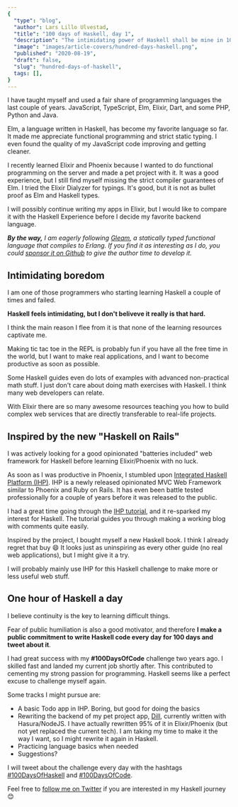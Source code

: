 ```yaml
---
{
  "type": "blog",
  "author": Lars Lillo Ulvestad,
  "title": "100 days of Haskell, day 1",
  "description": "The intimidating power of Haskell shall be mine in 100 days.",
  "image": "images/article-covers/hundred-days-haskell.png",
  "published": "2020-08-19",
  "draft": false,
  "slug": "hundred-days-of-haskell",
  tags: [],
}
---
```


I have taught myself and used a fair share of programming languages the last couple of years. JavaScript, TypeScript, Elm, Elixir, Dart, and some PHP, Python and Java.

Elm, a language written in Haskell, has become my favorite language so far. It made me appreciate functional programming and strict static typing. I even found the quality of my JavaScript code improving and getting cleaner.

I recently learned Elixir and Phoenix because I wanted to do functional programming on the server and made a pet project with it. It was a good experience, but I still find myself missing the strict compiler guarantees of Elm. I tried the Elixir Dialyzer for typings. It's good, but it is not as bullet proof as Elm and Haskell types.

I will possibly continue writing my apps in Elixir, but I would like to compare it with the Haskell Experience before I decide my favorite backend language.

_**By the way,** I am eagerly following [Gleam](https://gleam.run/), a statically typed functional language that compiles to Erlang. If you find it as interesting as I do, you could [sponsor it on Github](https://github.com/sponsors/lpil) to give the author time to develop it._

## Intimidating boredom

I am one of those programmers who starting learning Haskell a couple of times and failed.

**Haskell feels intimidating, but I don't beliveve it really is that hard.**

I think the main reason I flee from it is that none of the learning resources captivate me.

Making tic tac toe in the REPL is probably fun if you have all the free time in the world, but I want to make real applications, and I want to become productive as soon as possible.

Some Haskell guides even do lots of examples with advanced non-practical math stuff. I just don't care about doing math exercises with Haskell. I think many web developers can relate.

With Elixir there are so many awesome resources teaching you how to build complex web services that are directly transferable to real-life projects.

## Inspired by the new "Haskell on Rails"

I was actively looking for a good opinionated "batteries included" web framework for Haskell before learning Elixir/Phoenix with no luck.

As soon as I was productive in Phoenix, I stumbled upon [Integrated Haskell Platform (IHP)](https://ihp.digitallyinduced.com/). IHP is a newly released opinionated MVC Web Framework similar to Phoenix and Ruby on Rails. It has even been battle tested professionally for a couple of years before it was released to the public.

I had a great time going through the [IHP tutorial](https://ihp.digitallyinduced.com/Guide/index.html), and it re-sparked my interest for Haskell. The tutorial guides you through making a working blog with comments quite easily.

Inspired by the project, I bought myself a new Haskell book. I think I already regret that buy 😄 It looks just as uninspiring as every other guide (no real web applications), but I might give it a try.

I will probably mainly use IHP for this Haskell challenge to make more or less useful web stuff.

## One hour of Haskell a day

I believe continuity is the key to learning difficult things.

Fear of public humiliation is also a good motivator, and therefore **I make a public commitment to write Haskell code every day for 100 days and tweet about it**.

I had great success with my **#100DaysOfCode** challenge two years ago. I skilled fast and landed my current job shortly after. This contributed to cementing my strong passion for programming. Haskell seems like a perfect excuse to challenge myself again.

Some tracks I might pursue are:

- A basic Todo app in IHP. Boring, but good for doing the basics
- Rewriting the backend of my pet project app, [Dill](http://dill.network/), currently written with Hasura/NodeJS. I have actually rewritten 95% of it in Elixir/Phoenix (but not yet replaced the current tech). I am taking my time to make it the way I want, so I might rewrite it again in Haskell.
- Practicing language basics when needed
- Suggestions?

I will tweet about the challenge every day with the hashtags [#100DaysOfHaskell](https://twitter.com/hashtag/100daysOfHaskell?src=hashtag_click) and [#100DaysOfCode](https://twitter.com/search?q=%23100DaysOfCode&src=hashtag_click).

Feel free to [follow me on Twitter](https://twitter.com/larsparsfromage) if you are interested in my Haskell journey 😊
